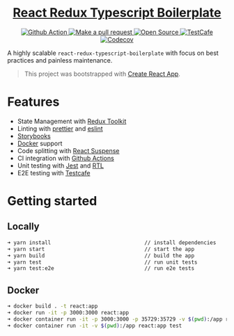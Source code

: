 <!-- Name -->

<h1 align="center">
  <a href="https://github.com/Meemaw/react-redux-typescript-boilerplate">React Redux Typescript Boilerplate</a>
</h1>

<!-- Badges -->

<p align="center">

  <a href="https://github.com/Meemaw/react-redux-typescript-boilerplate/actions">
    <img alt="Github Action" src="https://github.com/Meemaw/react-redux-typescript-boilerplate/workflows/website/badge.svg" />
  </a>

  <a href="http://makeapullrequest.com">
    <img alt="Make a pull request" src="https://img.shields.io/badge/PRs-welcome-brightgreen.svg?style=flat-square" />
  </a>

  <a href="https://opensource.org/">
    <img alt="Open Source" src="https://badges.frapsoft.com/os/v1/open-source.svg?v=103"/>
  </a>

  <a href="https://github.com/DevExpress/testcafe">
    <img alt="TestCafe" src="https://img.shields.io/badge/tested%20with-TestCafe-2fa4cf.svg">
  </a>

  <a href="https://codecov.io/gh/Meemaw/react-redux-typescript-boilerplate">
    <img alt="Codecov" src="https://codecov.io/gh/Meemaw/react-redux-typescript-boilerplate/branch/master/graph/badge.svg" />
  </a>

</p>

A highly scalable `react-redux-typescript-boilerplate` with focus on best practices and painless maintenance.

> This project was bootstrapped with [Create React App](https://github.com/facebook/create-react-app).

# Features

- State Management with [Redux Toolkit](https://redux-toolkit.js.org/)
- Linting with [prettier](https://github.com/prettier/prettier) and [eslint](https://eslint.org/)
- [Storybooks](https://storybook.js.org/)
- [Docker](https://www.docker.com/) support
- Code splitting with [React Suspense](https://reactjs.org/docs/code-splitting.html)
- CI integration with [Github Actions](https://github.com/actions)
- Unit testing with [Jest](https://jestjs.io/) and [RTL](https://testing-library.com/docs/react-testing-library/intro)
- E2E testing with [Testcafe](https://devexpress.github.io/testcafe/)

# Getting started

## Locally

```sh
➜ yarn install                              // install dependencies
➜ yarn start                                // start the app
➜ yarn build                                // build the app
➜ yarn test                                 // run unit tests
➜ yarn test:e2e                             // run e2e tests
```

## Docker

```sh
➜ docker build . -t react:app                                                            // build the react docker image
➜ docker run -it -p 3000:3000 react:app                                                  // runs react app on port 3000
➜ docker container run -it -p 3000:3000 -p 35729:35729 -v $(pwd):/app react:app          // runs react app with hot realoding
➜ docker container run -it -v $(pwd):/app react:app test                                 // runs tests inside docker
```
